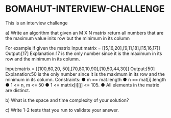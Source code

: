 # BOMAHUT-INTERVIEW-CHALLENGE
This is an interview challenge


a) Write an algorithm that given an M X N  matrix return all numbers that are the maximum value inits row but the minimum in its column


For example if given the matrix
Input:matrix = [[5,16,20],[9,11,18],[15,16,17]]
Output:[17]
Explanation:17 is the only number since it is the maximum in its row and the minimum in its
column.


Input:matrix = [[100,60,20, 50],[70,80,10,90],[10,50,44,30]]
Output:[50]
Explanation:50 is the only number since it is the maximum in its row and the minimum in its
column.
Constraints:
● m == mat.length
● n == mat[i].length
● 1 <= n, m <= 50
● 1 <= matrix[i][j] <= 105.
● All elements in the matrix are distinct.


b) What is the space and time complexity of your solution?



c) Write 1-2 tests that you run to validate your answer.
